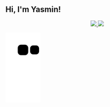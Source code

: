## Hi, I'm Yasmin!
<div align="center">
  <a href="https://github.com/yasminzs">
  <img height="180em" src="https://github-readme-stats.vercel.app/api?username=yasminzs&show_icons=true&theme=dracula&include_all_commits=true&count_private=true"/>
  <img height="180em" src="https://github-readme-stats.vercel.app/api/top-langs/?username=yasminzs&layout=compact&langs_count=7&theme=dracula"/>
</div>

![snake gif](https://github.com/yasminzs/yasminzs/blob/output/github-contribution-grid-snake.svg)
